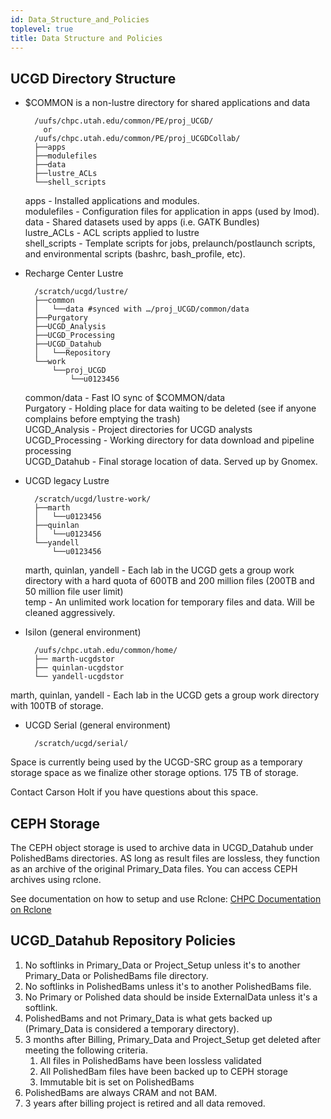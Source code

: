 ```yaml
---
id: Data_Structure_and_Policies
toplevel: true
title: Data Structure and Policies
---
```


## UCGD Directory Structure

- $COMMON is a non-lustre directory for shared applications and data

        /uufs/chpc.utah.edu/common/PE/proj_UCGD/
          or
        /uufs/chpc.utah.edu/common/PE/proj_UCGDCollab/
        ├──apps
        ├──modulefiles
        ├──data
        ├──lustre_ACLs
        └──shell_scripts

    apps - Installed applications and modules.<br/>
    modulefiles - Configuration files for application in apps (used by lmod).<br/>
    data - Shared datasets used by apps (i.e. GATK Bundles)<br/>
    lustre_ACLs - ACL scripts applied to lustre<br/>
    shell_scripts - Template scripts for jobs, prelaunch/postlaunch scripts, and environmental scripts (bashrc, bash_profile, etc).


- Recharge Center Lustre

        /scratch/ucgd/lustre/
        ├──common
        │   └──data #synced with …/proj_UCGD/common/data
        ├──Purgatory
        ├──UCGD_Analysis
        ├──UCGD_Processing
        ├──UCGD_Datahub
        │   └──Repository
        └──work
            └──proj_UCGD
                └──u0123456

    common/data - Fast IO sync of $COMMON/data<br/>
    Purgatory - Holding place for data waiting to be deleted (see if anyone complains before emptying the trash)<br/>
    UCGD_Analysis - Project directories for UCGD analysts<br/>
    UCGD_Processing - Working directory for data download and pipeline processing<br/>
    UCGD_Datahub - Final storage location of data. Served up by Gnomex.


- UCGD legacy Lustre

        /scratch/ucgd/lustre-work/
        ├──marth
        │   └──u0123456
        ├──quinlan
        │   └──u0123456
        └──yandell
            └──u0123456

    marth, quinlan, yandell - Each lab in the UCGD gets a group work directory with a hard quota of 600TB and 200 million files (200TB and 50 million file user limit)<br/>
    temp - An unlimited work location for temporary files and data. Will be cleaned aggressively.


- Isilon (general environment)

        /uufs/chpc.utah.edu/common/home/
        ├── marth-ucgdstor
        ├── quinlan-ucgdstor
        └── yandell-ucgdstor

marth, quinlan, yandell - Each lab in the UCGD gets a group work directory with 100TB of storage.


- UCGD Serial (general environment)

        /scratch/ucgd/serial/

Space is currently being used by the UCGD-SRC group as a temporary storage space as we finalize other storage options. 175 TB of storage.

Contact Carson Holt if you have questions about this space.


## CEPH Storage

The CEPH object storage is used to archive data in UCGD_Datahub under
PolishedBams directories. AS long as result files are lossless, they
function as an archive of the original Primary_Data files. You can
access CEPH archives using rclone.

See documentation on how to setup and use Rclone:
[CHPC Documentation on Rclone](https://www.chpc.utah.edu/documentation/software/rclone.php)


## UCGD_Datahub Repository Policies

1. No softlinks in Primary_Data or Project_Setup unless it's to another
   Primary_Data or PolishedBams file directory.
2. No softlinks in PolishedBams unless it's to another PolishedBams
   file.
3. No Primary or Polished data should be inside ExternalData unless
   it's a softlink.
4. PolishedBams and not Primary_Data is what gets backed up
   (Primary_Data is considered a temporary directory).
5. 3 months after Billing, Primary_Data and Project_Setup get deleted
   after meeting the following criteria.
   1. All files in PolishedBams have been lossless validated
   2. All PolishedBam files have been backed up to CEPH storage
   3. Immutable bit is set on PolishedBams
6. PolishedBams are always CRAM and not BAM.
7. 3 years after billing project is retired and all data removed.
